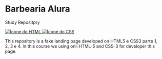 <h1>Barbearia Alura</h1>

<p>Study Repositpry</p>

<div>
  <a href="https://developer.mozilla.org/pt-BR/docs/Web/HTML" target="_blank"> 
    <img src="https://skills.thijs.gg/icons?i=html" alt="Ícone do HTML"/> 
  </a>
  <a href="https://developer.mozilla.org/pt-BR/docs/Web/CSS" target="_blank"> 
    <img src="https://skills.thijs.gg/icons?i=css" alt="Ícone do CSS"/> 
  </a>
</div>

<p>This repository is a fake landing page developed on HTML5 e CSS3 parte 1, 2, 3 e 4. In this course we using onli HTML-5 and CSS-3 for developer this page.</p>
